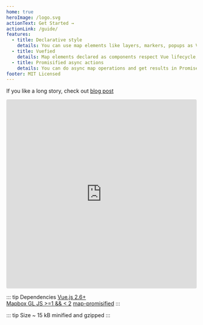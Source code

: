 ```yaml
---
home: true
heroImage: /logo.svg
actionText: Get Started →
actionLink: /guide/
features:
  - title: Declarative style
    details: You can use map elements like layers, markers, popups as Vue components and control them via synchronized props
  - title: Vuefied
    details: Map elements declared as components respect Vue lifecycle, emit map events like Vue events and can be used in OOP-style
  - title: Promisified async actions
    details: You can do async map operations and get results in Promise without messing with map events and figuring out what action cause it
footer: MIT Licensed
---
```


If you like a long story, check out [blog post](https://soal.red/reasoning-behind-vue-mapbox/)

<iframe src="https://codesandbox.io/embed/v-mapbox-map-demo-k1l1n?autoresize=1&fontsize=14&hidenavigation=1&theme=dark"
   style="width:100%; height:500px; border:0; border-radius: 4px; overflow:hidden;"
   title="v-mapbox-map-demo"
   allow="accelerometer; ambient-light-sensor; camera; encrypted-media; geolocation; gyroscope; hid; microphone; midi; payment; usb; vr; xr-spatial-tracking"
   sandbox="allow-forms allow-modals allow-popups allow-presentation allow-same-origin allow-scripts"
 ></iframe>

::: tip Dependencies
[Vue.js 2.6+](https://github.com/vuejs/vue)  
[Mapbox GL JS >=1 && < 2](https://github.com/mapbox/mapbox-gl-js)
[map-promisified](https://github.com/soal/map-promisified)
:::

::: tip Size
~ 15 kB minified and gzipped
:::

